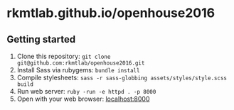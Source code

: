 # rkmtlab.github.io/openhouse2016
## Getting started

1. Clone this repository: `git clone git@github.com:rkmtlab/openhouse2016.git`
2. Install Sass via rubygems: `bundle install`
3. Compile stylesheets: `sass -r sass-globbing assets/styles/style.scss build`
4. Run web server: `ruby -run -e httpd . -p 8000`
5. Open with your web browser: [localhost:8000](http://localhost:8000)
